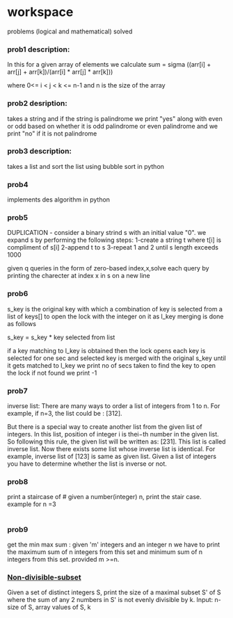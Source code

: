 # workspace
problems (logical and mathematical) solved

### prob1 description:
In this for a given array of elements we calculate
sum = sigma ((arr[i] + arr[j] + arr[k])/(arr[i] * arr[j] * arr[k]))

where 0<= i < j < k <= n-1 and n is the size of the array

### prob2 desription:

takes a string and if the string is palindrome we print "yes" along with even or odd based on whether it is odd palindrome or even palindrome
and we print "no" if it is not palindrome

### prob3 description:

takes a list and sort the list using bubble sort in python

### prob4

implements des algorithm in python

### prob5

DUPLICATION - 
consider a binary strind s with an initial value "0". we expand s by performing the following steps:
1-create a string t where t[i] is compliment of s[i]
2-append t to s
3-repeat 1 and 2 until s length exceeds 1000

given q queries in the form of zero-based index,x,solve each query by printing the charecter at index x in s on a new line


### prob6

s_key is the original key with which a combination of key is selected from a list of keys[] to open the lock with the integer on it as l_key
merging is done as follows

s_key = s_key * key selected from list


if a key matching to l_key is obtained then the lock opens
each key is selected for one sec and selected key is merged with the original s_key until it gets matched  to l_key
we print no of secs taken to find the key to open the lock 
if not found we print -1


### prob7

inverse list:
There are many ways to order a list of integers from 
1 to n. For example, if n=3, the list could be : [312].

But there is a special way to create another list from the given list of integers. In this list, position of integer 
i is thei−th number in the given list. So following this rule, the given list will be written as: 
[231]. This list is called inverse list. Now there exists some list whose inverse list is identical. For example, inverse list of 
[123] is same as given list. Given a list of integers you have to determine whether the list is inverse or not.

### prob8
print a staircase of #
given a number(integer) n, print the stair case.
example for n =3
   #
  ##
 ###

### prob9
get the min max sum : given 'm' integers and an integer n we have to print the maximum sum of n integers from this set and minimum sum of n integers from this set. provided m >=n.

### [Non-divisible-subset](non_divisible_subset.cpp)
Given a set of distinct integers S, print the size of a maximal subset S' of S where the sum of any 2 numbers in S' is not evenly divisible by k.
Input: n-size of S, array values of S, k
